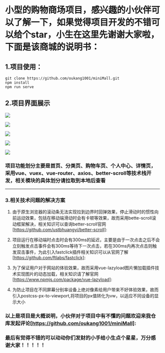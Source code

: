 

#  小型的购物商场项目，感兴趣的小伙伴可以了解一下，如果觉得项目开发的不错可以给个star，小生在这里先谢谢大家啦，下面是该商城的说明书：



## 1.项目使用：

```
git clone https://github.com/oukang1001/miniMall.git
npm install
npm run serve
```

## 2.项目界面展示

![](https://github.com/oukang1001/ProjectImages/blob/master/miniMall/home.png)

![](https://github.com/oukang1001/ProjectImages/blob/master/miniMall/category.png)

![](https://github.com/oukang1001/ProjectImages/blob/master/miniMall/cart.png)

![](https://github.com/oukang1001/ProjectImages/blob/master/miniMall/profile.png)

![](https://github.com/oukang1001/ProjectImages/blob/master/miniMall/detail.png)

###	项目功能划分主要是首页、分类页、购物车页、个人中心、详情页，采用vue、vuex、vue-router、axios、better-scroll等技术栈开发，相关模块的具体划分请拉取到本地后查看

------



### 3.相关技术问题的解决方案

1. 由于原生浏览器的滚动条无法实现拉到边界时回弹效果，停止滑动时的惯性向前运动效果，包括在移动端滑动时会有卡顿等效果，故而采用bette-scroll滚动框架解决，相关知识可以查询better-scroll官网[https://github.com/ustbhuangyi/better-scroll]:

2. 项目运行在移动端时点击时会有300ms的延迟，主要是由于一次点击之后不会立刻触发点击事件会有300ms等待下一次点击，若在300ms内再次点击则触发双击事件，为此引入fastclick插件相关知识可以从官网了解[https://github.com/ftlabs/fastclick]:

3. 为了保证用户对于网站的体验效果，故而采用vue-lazyload图片懒加载插件技术实现图片的动态加载，相关知识请了解官网[https://www.npmjs.com/package/vue-lazyload]:

4. 为防止项目在不同屏幕分别率设备上绝对像素给用户带来不好体验效果，故而引入postcss-px-to-viewport,将项目的px值转化为vw，以适应不同设备的显示大小

   

### 以上是项目是大概说明，小伙伴对于项目中有不懂的问题欢迎来我仓库发起评论[https://github.com/oukang1001/miniMall]:
### 最后有觉得不错的可以动动你们发财的小手给小生点个星星，万分感谢大家！！！！！


